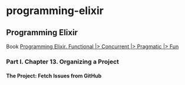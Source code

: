 # programming-elixir


## Programming Elixir
Book [Programming Elixir. Functional |> Concurrent |> Pragmatic |> Fun](https://pragprog.com/book/elixir/programming-elixir)

### Part I. Chapter 13. Organizing a Project

#### The Project: Fetch Issues from GitHub
